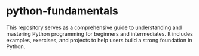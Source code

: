 # python-fundamentals
This repository serves as a comprehensive guide to understanding and mastering Python programming for beginners and intermediates. It includes examples, exercises, and projects to help users build a strong foundation in Python.
